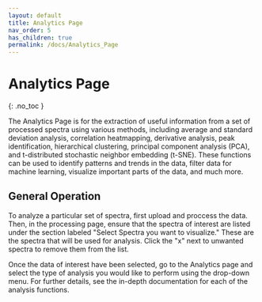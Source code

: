 ```yaml
---
layout: default
title: Analytics Page
nav_order: 5
has_children: true
permalink: /docs/Analytics_Page
---
```


# Analytics Page
{: .no_toc }

The Analytics Page is for the extraction of useful information from a set of processed spectra using various methods, including average and standard deviation analysis, correlation heatmapping, derivative analysis, peak identification, hierarchical clustering, principal component analysis (PCA), and t-distributed stochastic neighbor embedding (t-SNE). These functions can be used to identify patterns and trends in the data, filter data for machine learning, visualize important parts of the data, and much more.

## General Operation

To analyze a particular set of spectra, first upload and proccess the data. Then, in the processing page, ensure that the spectra of interest are listed under the section labeled "Select Spectra you want to visualize." These are the spectra that will be used for analysis. Click the "x" next to unwanted spectra to remove them from the list.

Once the data of interest have been selected, go to the Analytics page and select the type of analysis you would like to perform using the drop-down menu. For further details, see the in-depth documentation for each of the analysis functions.